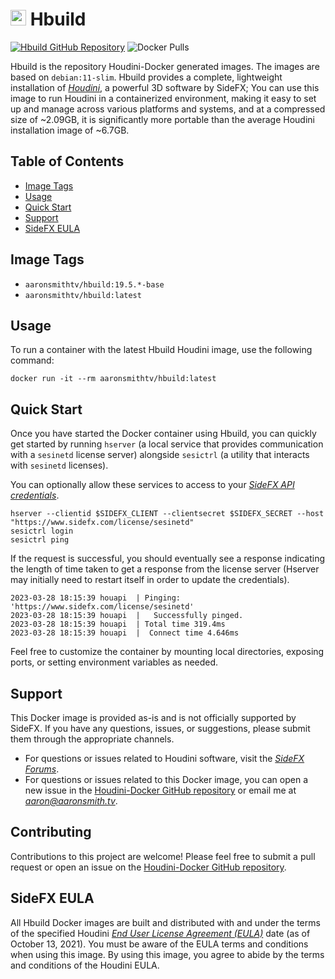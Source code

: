 # <img src="https://static.sidefx.com/images/apple-touch-icon.png"  width="25" height="25" alt=""> Hbuild
[![Hbuild GitHub Repository](https://img.shields.io/badge/GitHub-Houdini--Docker-f06c00?style=flat-square&logo=github)](https://github.com/aaronsmithtv/houdini-docker)
 ![Docker Pulls](https://img.shields.io/docker/pulls/aaronsmithtv/hbuild)

Hbuild is the repository Houdini-Docker generated images. The images are based on `debian:11-slim`. Hbuild provides a complete, lightweight installation of [*Houdini*](https://www.sidefx.com/products/houdini/), a powerful 3D software by SideFX; You can use this image to run Houdini in a containerized environment, making it easy to set up and manage across various platforms and systems, and at a compressed size of ~2.09GB, it is significantly more portable than the average Houdini installation image of ~6.7GB. 

## Table of Contents

- [Image Tags](#image-tags)
- [Usage](#usage)
- [Quick Start](#quick-start)
- [Support](#support)
- [SideFX EULA](#sidefx-eula)

## Image Tags

- `aaronsmithtv/hbuild:19.5.*-base`
- `aaronsmithtv/hbuild:latest`

## Usage

To run a container with the latest Hbuild Houdini image, use the following command:

```shell
docker run -it --rm aaronsmithtv/hbuild:latest
```

## Quick Start

Once you have started the Docker container using Hbuild, you can quickly get started by running `hserver` (a local service that provides communication with a `sesinetd` license server) alongside `sesictrl` (a utility that interacts with `sesinetd` licenses).

You can optionally allow these services to access to your [*SideFX API credentials*](https://www.sidefx.com/oauth2/applications/).

```shell
hserver --clientid $SIDEFX_CLIENT --clientsecret $SIDEFX_SECRET --host "https://www.sidefx.com/license/sesinetd"
sesictrl login
sesictrl ping
```

If the request is successful, you should eventually see a response indicating the length of time taken to get a response from the license server (Hserver may initially need to restart itself in order to update the credentials).

```shell
2023-03-28 18:15:39 houapi  | Pinging: 'https://www.sidefx.com/license/sesinetd'
2023-03-28 18:15:39 houapi  |   Successfully pinged. 
2023-03-28 18:15:39 houapi  | Total time 319.4ms
2023-03-28 18:15:39 houapi  |  Connect time 4.646ms
```

Feel free to customize the container by mounting local directories, exposing ports, or setting environment variables as needed.

## Support
This Docker image is provided as-is and is not officially supported by SideFX. If you have any questions, issues, or suggestions, please submit them through the appropriate channels.

- For questions or issues related to Houdini software, visit the [*SideFX Forums*](https://www.sidefx.com/forum/).
- For questions or issues related to this Docker image, you can open a new issue in the [Houdini-Docker GitHub repository](https://github.com/aaronsmithtv/houdini-docker) or email me at *aaron@aaronsmith.tv*.

## Contributing
Contributions to this project are welcome! Please feel free to submit a pull request or open an issue on the [Houdini-Docker GitHub repository](https://github.com/aaronsmithtv/houdini-docker).

## SideFX EULA
All Hbuild Docker images are built and distributed with and under the terms of the specified Houdini [*End User License Agreement (EULA)*](https://www.sidefx.com/legal/license-agreement/) date (as of October 13, 2021). You must be aware of the EULA terms and conditions when using this image. By using this image, you agree to abide by the terms and conditions of the Houdini EULA.
